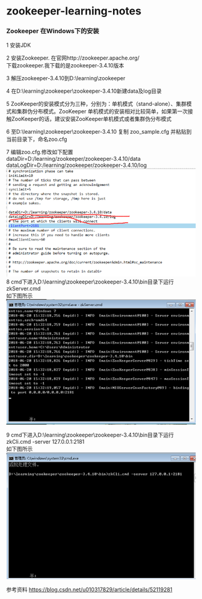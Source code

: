 # zookeeper-learning-notes

### Zookeeper 在Windows下的安装<br>

1 安装JDK<br>

2 安装Zookeeper. 在官网http://zookeeper.apache.org/<br>
下载zookeeper.我下载的是zookeeper-3.4.10版本<br>

3 解压zookeeper-3.4.10到D:\learning\zookeeper<br>

4 在D:\learning\zookeeper\zookeeper-3.4.10新建data及log目录<br>

5 ZooKeeper的安装模式分为三种，分别为：单机模式（stand-alone）、集群模式和集群伪分布模式。ZooKeeper 单机模式的安装相对比较简单，如果第一次接触ZooKeeper的话，建议安装ZooKeeper单机模式或者集群伪分布模式<br>
  
6 至D:\learning\zookeeper\zookeeper-3.4.10 复制 zoo_sample.cfg 并粘贴到当前目录下，命名zoo.cfg<br>

7 编辑zoo.cfg.修改如下配置 <br>
  dataDir=D:/learning/zookeeper/zookeeper-3.4.10/data<br>
  dataLogDir=D:/learning/zookeeper/zookeeper-3.4.10/log<br>
![Image text](https://github.com/lixing20080830/zookeeper-learning-notes/raw/master/images-folder/1.png)<br>
8  cmd下进入D:\learning\zookeeper\zookeeper-3.4.10\bin目录下运行zkServer.cmd<br>
如下图所示<br>
![Image text](https://github.com/lixing20080830/zookeeper-learning-notes/raw/master/images-folder/2.png)<br>

9 cmd下进入D:\learning\zookeeper\zookeeper-3.4.10\bin目录下运行zkCli.cmd -server 127.0.0.1:2181<br>
如下图所示<br>
![Image text](https://github.com/lixing20080830/zookeeper-learning-notes/raw/master/images-folder/3.png)<br>

参考资料 https://blog.csdn.net/u010317829/article/details/52119281
